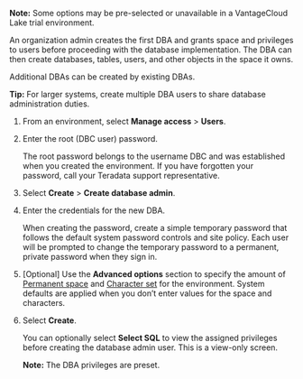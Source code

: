 **Note:** Some options may be pre-selected or unavailable in a VantageCloud Lake trial environment.

An organization admin creates the first DBA and grants space and privileges to users before proceeding with the database implementation. The DBA can then create databases, tables, users, and other objects in the space it owns.

Additional DBAs can be created by existing DBAs.

**Tip:** For larger systems, create multiple DBA users to share database administration duties.

1.  From an environment, select **Manage access** > **Users**.


1.  Enter the root (DBC user) password.

    The root password belongs to the username DBC and was established when you created the environment. If you have forgotten your password, call your Teradata support representative.


1.  Select **Create** > **Create database admin**.


1.  Enter the credentials for the new DBA.

    When creating the password, create a simple temporary password that follows the default system password controls and site policy. Each user will be prompted to change the temporary password to a permanent, private password when they sign in.


1.  [Optional] Use the **Advanced options** section to specify the amount of [Permanent space](yvc1731523611301.md) and [Character set](hnk1731523638342.md) for the environment. System defaults are applied when you don’t enter values for the space and characters.


1.  Select **Create**.

    You can optionally select **Select SQL** to view the assigned privileges before creating the database admin user. This is a view-only screen.

    **Note:** The DBA privileges are preset.


